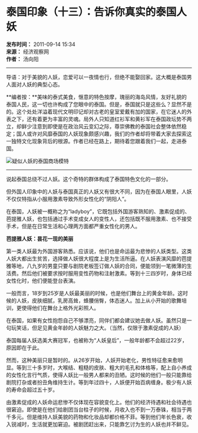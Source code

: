 # 泰国印象（十三）：告诉你真实的泰国人妖

**发布时间：** 2011-09-14 15:34  
**来源：** 经济观察网  
**作者：** 汤向阳

---

导语：对于美貌的人妖，恋爱可以一夜情也行，但绝不能娶回家。这大概是泰国男人面对人妖的典型心态。

**编者按：**美味的泰式美食，惬意的特色按摩，瑰丽的海岛风情，友好礼貌的泰国人民，这一切也许构成了您眼中的泰国。但是，泰国就只是这些么？显然不是的。这个处处洋溢着现代文明印记却对古老的皇室爱戴有加的国家，在它迷人的外表之下，还有着更为丰富的灵魂。局外人只知道红衫军和黄衫军在泰国政坛势不两立，却鲜少注意到即使是在政治风云变幻之际，尊崇佛教的泰国社会整体依然稳定；国人或许对风靡泰国的人妖现象颇感兴趣，我们的作者却将带着大家去探索这一独特文化现象背后的根源。作者已经在路上，期待着您跟着我们一起，走进泰国。

![疑似人妖的泰国商场模特](http://upload.eeo.com.cn/2011/0914/1315985186481.jpg)

---

说起泰国总绕不过人妖。这个奇特的群体构成了泰国特色文化的一部分。

但外国人印象中的人妖与泰国真正的人妖又有很大不同，因为在泰国人眼里，人妖不仅仅特指从小服用激素导致外形女性化的“阴阳人”。

在泰国，人妖被一概称之为“ladyboy”，它既包括外国游客熟知的、激素促成的、芭提雅人妖，也包括通过手术变成女人的变性人，还包括既不服用激素、也不接受手术，但是在日常生活和心理两方面都严重女性化的男人。

**芭提雅人妖：昙花一现的美丽**

第一类人妖最为外国游客熟悉。应该说，他们也是命运最为悲惨的人妖类型。这类人妖大都出生贫苦，选择做人妖很大程度上是为生活所逼。在人妖表演风靡的芭提雅等地，八九岁的男童只要与剧院老板签订做人妖的合同，便能领到一笔微薄的生活费。然后他们被要求按时服用变性药物和注射激素。等到十三四岁时，身体已经女性化时，他们便能登台表演。

一般而言，18岁到25岁是人妖最美丽的时候，也是他们舞台上的黄金年龄。这时候的人妖，皮肤细腻，乳房高耸，蜂腰俏臀，体态迷人。加上从小开始的歌舞培训，更使得他们在舞台上格外光彩照人。

在泰国，如果有女性抱怨自己不够漂亮，同伴们都会建议她去做人妖。虽然只是一句玩笑话，但足见黄金年龄的人妖魅力之大。（当然，仅限于激素促成的人妖）

泰国每届人妖选美大赛冠军，也被称为“人妖皇后”，一般年龄都不会超过22岁，原因即在于此。

然而，这种美丽只是暂时的。从26岁开始，人妖开始老化，男性特征愈来愈明显。等到三十多岁时，大喉结、粗糙的皮肤、粗大的毛孔和体格等，配上自小养成的女性化言行气质，使得人妖比一般男人都来的丑陋。这时候的他们一般只能靠给剧院打杂或者扮丑角维持生计。等到年过四十，人妖便开始百病缠身。极少有人妖的寿命会超过五十岁。

由激素促成的人妖命运悲惨不仅体现在容貌变化上。他们的经济待遇和社会待遇也很窘迫。即使是在他们给剧团当台柱子的时候，月收入也不到一万泰铢，相当于两千多元。但是维持人妖美貌的药物和化妆品却都价格不菲。等到他们年长色衰，收入锐减时，生活就更加窘迫。被剧团赶出来，只能靠乞讨为生的人妖也并不鲜见。